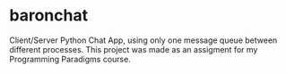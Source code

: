 # baronchat
Client/Server Python Chat App, using only one message queue between different processes.
This project was made as an assigment for my Programming Paradigms course.
